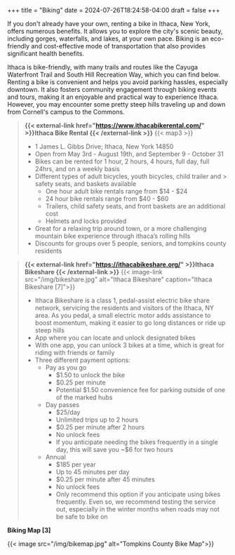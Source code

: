 +++
title = "Biking"
date = 2024-07-26T18:24:58-04:00
draft = false
+++

If you don't already have your own, renting a bike in Ithaca, New York, offers numerous benefits. It allows you to explore the city's scenic beauty, including gorges, waterfalls, and lakes, at your own pace. Biking is an eco-friendly and cost-effective mode of transportation that also provides significant health benefits. 

Ithaca is bike-friendly, with many trails and routes like the Cayuga Waterfront Trail and South Hill Recreation Way, which you can find below. Renting a bike is convenient and helps you avoid parking hassles, especially downtown. It also fosters community engagement through biking events and tours, making it an enjoyable and practical way to experience Ithaca. However, you may encounter some pretty steep hills traveling up and down from Cornell's campus to the Commons. 

> **{{< external-link href="https://www.ithacabikerental.com/" >}}Ithaca Bike Rental {{< /external-link >}}**
> {{< map3 >}}
>  - 1 James L. Gibbs Drive; Ithaca, New York 14850
>  - Open from May 3rd - August 19th, and September 9 - October 31
>  - Bikes can be rented for 1 hour, 2 hours, 4 hours, full day, full 24hrs, and on a weekly basis
>  - Different types of adult bicycles, youth bicycles, child trailer and > safety seats, and baskets available
>    - One hour adult bike rentals range from $14 - $24 
>    - 24 hour bike rentals range from $40 - $60 
>    - Trailers, child safety seats, and front baskets are an additional cost
>    - Helmets and locks provided
>  - Great for a relaxing trip around town, or a more challenging mountain bike experience through ithaca’s rolling hills
>   - Discounts for groups over 5 people, seniors, and tompkins county residents 

> **{{< external-link href="https://ithacabikeshare.org/" >}}Ithaca Bikeshare {{< /external-link >}}**
{{< image-link src="/img/bikeshare.jpg" alt="Ithaca Bikeshare" caption="Ithaca Bikeshare [7]">}}
>   - Ithaca Bikeshare is a class 1, pedal-assist electric bike share network, servicing the residents and visitors of the Ithaca, NY area. As you pedal, a small electric motor adds assistance to boost momentum, making it easier to go long distances or ride up steep hills
>   - App where you can locate and unlock designated bikes
>   - With one app, you can unlock 3 bikes at a time, which is great for riding with friends or family
>   - Three different payment options:
>     - Pay as you go
>       - $1.50 to unlock the bike
>       - $0.25 per minute
>       - Potential $1.50 convenience fee for parking outside of one of the marked hubs
>     - Day passes
>        - $25/day 
>       - Unlimited trips up to 2 hours
>       - $0.25 per minute after 2 hours
>       - No unlock fees
>       - If you anticipate needing the bikes frequently in a single day, this will save you ~$6 for two hours
>     - Annual
>       - $185 per year
>       - Up to 45 minutes per day
>       - $0.25 per minute after 45 minutes
>       - No unlock fees
>       - Only recommend this option if you anticipate using bikes frequently. Even so, we recommend testing the service out, especially in the winter months when roads may not be safe to bike on


**Biking Map [3]**

{{< image src="/img/bikemap.jpg" alt="Tompkins County Bike Map">}}
